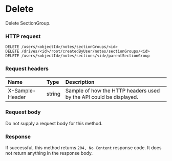 # Delete

Delete SectionGroup.
### HTTP request
```http
DELETE /users/<objectId>/notes/sectionGroups/<id>
DELETE /drives/<id>/root/createdByUser/notes/sectionGroups/<id>
DELETE /users/<objectId>/notes/sections/<id>/parentSectionGroup

```
### Request headers
| Name       | Type | Description|
|:---------------|:--------|:----------|
| X-Sample-Header  | string  | Sample of how the HTTP headers used by the API could be displayed.|

### Request body
Do not supply a request body for this method.


### Response
If successful, this method returns `204, No Content` response code. It does not return anything in the response body.


<!-- uuid: 645a482f-88a4-4949-9441-c0225ef131e1
2015-10-09 16:05:03 UTC -->